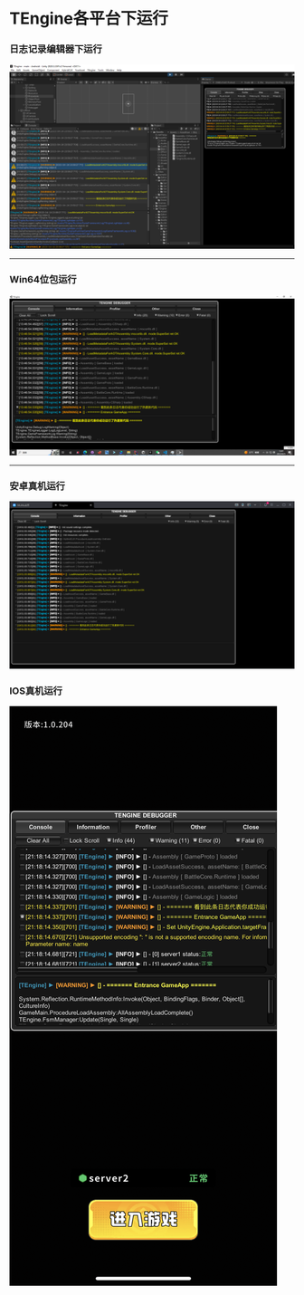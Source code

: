 # TEngine各平台下运行

### 日志记录编辑器下运行
![image](src/Editor-RunSuccessed.png)

---
### Win64位包运行

![image](src/Win64-RunSuccessed.png)

---
### 安卓真机运行
![image](src/Android-RunSuccessed.png)

### IOS真机运行
![image](src/Iphone-RunSuccessed.png)